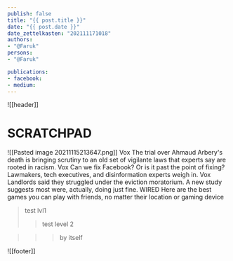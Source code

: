 ```yaml
---
publish: false
title: "{{ post.title }}"
date: "{{ post.date }}"
date_zettelkasten: "202111171018"
authors:
- "@Faruk"
persons:
- "@Faruk"

publications:
- facebook:
- medium: 
---
```

![[header]]

# SCRATCHPAD


![[Pasted image 20211115213647.png]]
Vox
The trial over Ahmaud Arbery's death is
bringing scrutiny to an old set of vigilante
laws that experts say are rooted in racism.
Vox
Can we fix Facebook? Or is it past the point
of fixing? Lawmakers, tech executives, and
disinformation experts weigh in.
Vox
Landlords said they struggled under the
eviction moratorium. A new study suggests
most were, actually, doing just fine.
WIRED
Here are the best games you can play with
friends, no matter their location or gaming
device


> test lvl1
> > test level 2

> > > by itself


![[footer]]